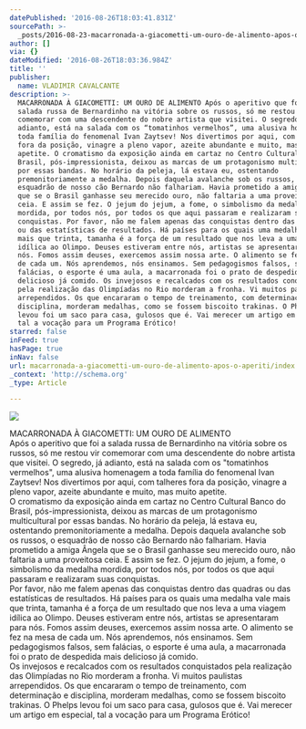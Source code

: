 ```yaml
---
datePublished: '2016-08-26T18:03:41.831Z'
sourcePath: >-
  _posts/2016-08-23-macarronada-a-giacometti-um-ouro-de-alimento-apos-o-aperiti.md
author: []
via: {}
dateModified: '2016-08-26T18:03:36.984Z'
title: ''
publisher:
  name: VLADIMIR CAVALCANTE
description: >-
  MACARRONADA À GIACOMETTI: UM OURO DE ALIMENTO Após o aperitivo que foi a
  salada russa de Bernardinho na vitória sobre os russos, só me restou vir
  comemorar com uma descendente do nobre artista que visitei. O segredo, já
  adianto, está na salada com os “tomatinhos vermelhos”, uma alusiva homenagem a
  toda família do fenomenal Ivan Zaytsev! Nos divertimos por aqui, com talheres
  fora da posição, vinagre a pleno vapor, azeite abundante e muito, mas muito
  apetite. O cromatismo da exposição ainda em cartaz no Centro Cultural Banco do
  Brasil, pós-impressionista, deixou as marcas de um protagonismo multicultural
  por essas bandas. No horário da peleja, lá estava eu, ostentando
  premonitoriamente a medalha. Depois daquela avalanche sob os russos, o
  esquadrão de nosso cão Bernardo não falhariam. Havia prometido a amiga Ângela
  que se o Brasil ganhasse seu merecido ouro, não faltaria a uma proveitosa
  ceia. E assim se fez. O jejum do jejum, a fome, o simbolismo da medalha
  mordida, por todos nós, por todos os que aqui passaram e realizaram suas
  conquistas. Por favor, não me falem apenas das conquistas dentro das quadras
  ou das estatísticas de resultados. Há países para os quais uma medalha vale
  mais que trinta, tamanha é a força de um resultado que nos leva a uma viagem
  idílica ao Olimpo. Deuses estiveram entre nós, artistas se apresentaram para
  nós. Fomos assim deuses, exercemos assim nossa arte. O alimento se fez na mesa
  de cada um. Nós aprendemos, nós ensinamos. Sem pedagogismos falsos, sem
  falácias, o esporte é uma aula, a macarronada foi o prato de despedida mais
  delicioso já comido. Os invejosos e recalcados com os resultados conquistados
  pela realização das Olimpíadas no Rio morderam a fronha. Vi muitos paulistas
  arrependidos. Os que encararam o tempo de treinamento, com determinação e
  disciplina, morderam medalhas, como se fossem biscoito trakinas. O Phelps
  levou foi um saco para casa, gulosos que é. Vai merecer um artigo em especial,
  tal a vocação para um Programa Erótico!
starred: false
inFeed: true
hasPage: true
inNav: false
url: macarronada-a-giacometti-um-ouro-de-alimento-apos-o-aperiti/index.html
_context: 'http://schema.org'
_type: Article

---
```

![](https://the-grid-user-content.s3-us-west-2.amazonaws.com/e6ea3d86-94a2-476a-b142-226b66eb8f2d.jpg)

MACARRONADA À GIACOMETTI: UM OURO DE ALIMENTO  
Após o aperitivo que foi a salada russa de Bernardinho na vitória sobre os russos, só me restou vir comemorar com uma descendente do nobre artista que visitei. O segredo, já adianto, está na salada com os "tomatinhos vermelhos", uma alusiva homenagem a toda família do fenomenal Ivan Zaytsev! Nos divertimos por aqui, com talheres fora da posição, vinagre a pleno vapor, azeite abundante e muito, mas muito apetite.  
O cromatismo da exposição ainda em cartaz no Centro Cultural Banco do Brasil, pós-impressionista, deixou as marcas de um protagonismo multicultural por essas bandas. No horário da peleja, lá estava eu, ostentando premonitoriamente a medalha. Depois daquela avalanche sob os russos, o esquadrão de nosso cão Bernardo não falhariam. Havia prometido a amiga Ângela que se o Brasil ganhasse seu merecido ouro, não faltaria a uma proveitosa ceia. E assim se fez. O jejum do jejum, a fome, o simbolismo da medalha mordida, por todos nós, por todos os que aqui passaram e realizaram suas conquistas.  
Por favor, não me falem apenas das conquistas dentro das quadras ou das estatísticas de resultados. Há países para os quais uma medalha vale mais que trinta, tamanha é a força de um resultado que nos leva a uma viagem idílica ao Olimpo. Deuses estiveram entre nós, artistas se apresentaram para nós. Fomos assim deuses, exercemos assim nossa arte. O alimento se fez na mesa de cada um. Nós aprendemos, nós ensinamos. Sem pedagogismos falsos, sem falácias, o esporte é uma aula, a macarronada foi o prato de despedida mais delicioso já comido.  
Os invejosos e recalcados com os resultados conquistados pela realização das Olimpíadas no Rio morderam a fronha. Vi muitos paulistas arrependidos. Os que encararam o tempo de treinamento, com determinação e disciplina, morderam medalhas, como se fossem biscoito trakinas. O Phelps levou foi um saco para casa, gulosos que é. Vai merecer um artigo em especial, tal a vocação para um Programa Erótico!